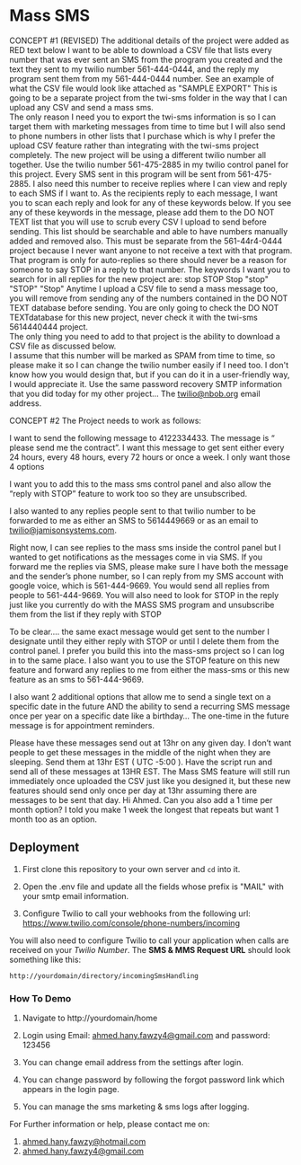 # Mass SMS

CONCEPT #1 (REVISED) The additional details of the project were added as RED text below
I want to be able to download a CSV file that lists every number that was ever sent an SMS from the program you created and the text they sent to my twilio number 561-444-0444, and the reply my program sent them from my 561-444-0444 number.  See an example of what the CSV file would look like attached as "SAMPLE EXPORT"
This is going to be a separate project from the twi-sms folder in the way that I can upload any CSV and send a mass sms.  
The only reason I need you to export the twi-sms information is so I can target them with marketing messages from time to time but I will also send to phone numbers in other lists that I purchase which is why I prefer the upload CSV feature rather than integrating with the twi-sms project completely.  The new project will be using a different twilio number all together.  Use the twilio number 561-475-2885 in my twilio control panel for this project.  Every SMS sent in this program will be sent from 561-475-2885.  I also need this number to receive replies where I can view and reply to each SMS if I want to.  As the recipients reply to each message, I want you to scan each reply and look for any of these keywords below.  If you see any of these keywords in the message, please add them to the DO NOT TEXT list that you will use to scrub every CSV I upload to send before sending.  This list should be searchable and able to have numbers manually added and removed also.  This must be separate from the 561-44r4-0444 project because I never want anyone to not receive a text with that program.  That program is only for auto-replies so there should never be a reason for someone to say STOP in a reply to that number.   The keywords I want you to search for in all replies for the new project are:
stop
STOP
Stop
"stop"
"STOP"
"Stop"
Anytime I upload a CSV file to send a mass message too, you will remove from sending any of the numbers contained in the DO NOT TEXT database before sending. 
You are only going to check the DO NOT TEXTdatabase for this new project, never check it with the twi-sms 5614440444 project.  
The only thing you need to add to that project is the ability to download a CSV file as discussed below.  
I assume that this number will be marked as SPAM from time to time, so please make it so I can change the twilio number easily if I need too.  I don't know how you would design that, but if you can do it in a user-friendly way, I would appreciate it.  Use the same password recovery SMTP information that you did today for my other project... The twilio@nbob.org email address.



CONCEPT #2 The Project needs to work as follows:
 
I want to send the following message to 4122334433.  The message is “ please send me the contract”.  I want this message to get sent either every 24 hours, every 48 hours, every 72 hours or once a week.  I only want those 4 options
 
I want you to add this to the mass sms control panel and also allow the “reply with STOP” feature to work too so they are unsubscribed.
 
I also wanted to any replies people sent to that twilio number to be forwarded to me as either an SMS to 5614449669 or as an email to twilio@jamisonsystems.com.
 
Right now, I can see replies to the mass sms inside the control panel but I wanted to get notifications as the messages come in via SMS.  If you forward me the replies via SMS, please make sure I have both the message and the sender’s phone number, so I can reply from my SMS account with google voice, which is 561-444-9669.  You would send all replies from people to 561-444-9669.  You will also need to look for STOP in the reply just like you currently do with the MASS SMS program and unsubscribe them from the list if they reply with STOP
 
To be clear.... the same exact message would get sent to the number I designate until they either reply with STOP or until I delete them from the control panel.  I prefer you build this into the mass-sms project so I can log in to the same place.  I also want you to use the STOP feature on this new feature and forward any replies to me from either the mass-sms or this new feature as an sms to 561-444-9669. 
 
I also want 2 additional options that allow me to send a single text on a specific date in the future AND the ability to send a recurring SMS message once per year on a specific date like a birthday…  The one-time in the future message is for appointment reminders.
 
Please have these messages send out at 13hr on any given day.  I don’t want people to get these messages in the middle of the night when they are sleeping.  Send them at 13hr EST ( UTC -5:00 ).  Have the script run and send all of these messages at 13HR EST.  The Mass SMS feature will still run immediately once uploaded the CSV just like you designed it, but these new features should send only once per day at 13hr assuming there are messages to be sent that day.
Hi Ahmed. Can you also add a 1 time per month option? I told you make 1 week the longest that repeats but want 1 month too as an option.


## Deployment

1. First clone this repository to your own server and `cd` into it.

2. Open the .env file and update all the fields whose prefix is "MAIL" with your smtp email information.

3. Configure Twilio to call your webhooks from the following url: https://www.twilio.com/console/phone-numbers/incoming

  You will also need to configure Twilio to call your application when calls are received
  on your _Twilio Number_. The **SMS & MMS Request URL** should look something like this:

  ```
  http://yourdomain/directory/incomingSmsHandling
  ```

### How To Demo

1. Navigate to http://yourdomain/home

2. Login using Email: ahmed.hany.fawzy4@gmail.com and password: 123456

3. You can change email address from the settings after login.

4. You can change password by following the forgot password link which appears in the login page.

5. You can manage the sms marketing & sms logs after logging.


For Further information or help, please contact me on:
1. ahmed.hany.fawzy@hotmail.com
2. ahmed.hany.fawzy4@gmail.com